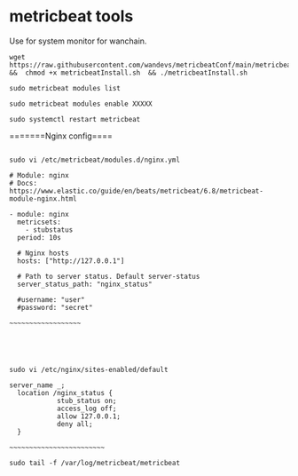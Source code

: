 # metricbeat tools

Use for system monitor for wanchain.

```
wget https://raw.githubusercontent.com/wandevs/metricbeatConf/main/metricbeatInstall.sh  &&  chmod +x metricbeatInstall.sh  && ./metricbeatInstall.sh

sudo metricbeat modules list

sudo metricbeat modules enable XXXXX

sudo systemctl restart metricbeat

```

=======Nginx config====

~~~~~~~~~~~~~~~~~~~~~~~~~~~

sudo vi /etc/metricbeat/modules.d/nginx.yml

# Module: nginx
# Docs: https://www.elastic.co/guide/en/beats/metricbeat/6.8/metricbeat-module-nginx.html

- module: nginx
  metricsets:
    - stubstatus
  period: 10s

  # Nginx hosts
  hosts: ["http://127.0.0.1"]

  # Path to server status. Default server-status
  server_status_path: "nginx_status"

  #username: "user"
  #password: "secret"

~~~~~~~~~~~~~~~~~~





sudo vi /etc/nginx/sites-enabled/default

server_name _;
  location /nginx_status {
            stub_status on;
            access_log off;
            allow 127.0.0.1;
            deny all;
  }

~~~~~~~~~~~~~~~~~~~~~~~~

sudo tail -f /var/log/metricbeat/metricbeat
